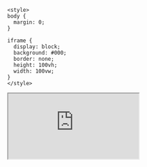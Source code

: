 <!DOCTYPE html>
<html lang="en">
  <head>
    <meta charset="UTF-8">
    <meta name="viewport" content="width=device-width, initial-scale=1.0">
    <meta http-equiv="X-UA-Compatible" content="ie=edge">
    <title>Calculadora de Pensión</title>

    <style>
    body {
      margin: 0;
    }

    iframe {
      display: block;
      background: #000;
      border: none;
      height: 100vh;
      width: 100vw;
    }
    </style>

  </head>
  <body>
    <iframe src="https://share.streamlit.io/realblockchaim/calculadora-de-pension/main_app.py">
        Your browser doesn't support iframes
    </iframe>
  </body>
</html>

